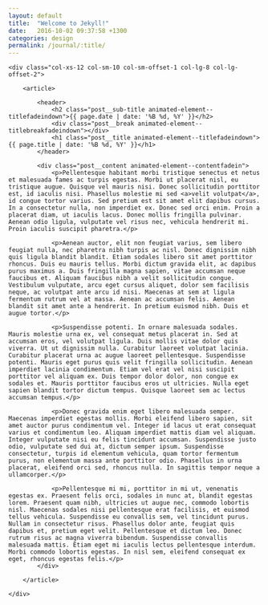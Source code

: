 ```yaml
---
layout: default
title:  "Welcome to Jekyll!"
date:   2016-10-02 09:37:58 +1300
categories: design
permalink: /journal/:title/
---
```


<div class="row">

    <div class="col-xs-12 col-sm-10 col-sm-offset-1 col-lg-8 col-lg-offset-2">

        <article>

            <header>
                <h2 class="post__sub-title animated-element--titlefadeindown">{{ page.date | date: '%B %d, %Y' }}</h2>
                <div class="post__break animated-element--titlebreakfadeindown"></div>
                <h1 class="post__title animated-element--titlefadeindown">{{ page.title | date: '%B %d, %Y' }}</h1>
            </header>

            <div class="post__content animated-element--contentfadein">
                <p>Pellentesque habitant morbi tristique senectus et netus et malesuada fames ac turpis egestas. Morbi ut placerat nisl, eu tristique augue. Quisque vel mauris nisi. Donec sollicitudin porttitor est, id iaculis nisi. Phasellus molestie mi sed <a>velit volutpat</a>, id congue tortor varius. Sed pretium est sit amet elit dapibus cursus. In a consectetur nulla, non imperdiet ex. Donec sed orci enim. Proin a placerat diam, ut iaculis lacus. Donec mollis fringilla pulvinar. Aenean odio ligula, vulputate vel risus nec, vehicula hendrerit mi. Proin iaculis suscipit pharetra.</p>

                <p>Aenean auctor, elit non feugiat varius, sem libero feugiat nulla, nec pharetra nibh turpis ac nisl. Donec dignissim nibh quis ligula blandit blandit. Etiam sodales libero sit amet porttitor rhoncus. Duis eu mauris tellus. Morbi dictum gravida elit, ac dapibus purus maximus a. Duis fringilla magna sapien, vitae accumsan neque faucibus et. Aliquam faucibus nibh a velit sollicitudin congue. Vestibulum vulputate, arcu eget cursus aliquet, dolor sem facilisis neque, ac volutpat ante arcu id nisi. Maecenas at sem at ligula fermentum rutrum vel at massa. Aenean ac accumsan felis. Aenean blandit sit amet ante a hendrerit. In pretium euismod nibh. Duis et augue tortor.</p>

                <p>Suspendisse potenti. In ornare malesuada sodales. Mauris molestie urna ex, vel consequat metus placerat in. Sed at accumsan eros, vel volutpat ligula. Duis mollis vitae dolor quis viverra. Ut ut dignissim nulla. Curabitur laoreet volutpat lacinia. Curabitur placerat urna ac augue laoreet pellentesque. Suspendisse potenti. Mauris eget purus quis velit fringilla sollicitudin. Aenean imperdiet lacinia condimentum. Etiam vel erat vel nisi suscipit porttitor vel aliquam ex. Duis tempor dolor dolor, non congue ex sodales et. Mauris porttitor faucibus eros ut ultricies. Nulla eget sapien blandit tortor dictum tempus. Quisque laoreet sem ac lectus accumsan tempus.</p>

                <p>Donec gravida enim eget libero malesuada semper. Maecenas imperdiet egestas mollis. Morbi eleifend libero sapien, sit amet auctor purus condimentum vel. Integer id lacus ut erat consequat varius et condimentum leo. Aliquam imperdiet mattis diam vel aliquam. Integer vulputate nisi eu felis tincidunt accumsan. Suspendisse justo odio, vulputate sed dui at, dictum semper ipsum. Suspendisse consectetur, turpis id elementum vehicula, quam tortor fermentum purus, non elementum massa ante porttitor odio. Phasellus in urna placerat, eleifend orci sed, rhoncus nulla. In sagittis tempor neque a ullamcorper.</p>

                <p>Pellentesque mi mi, porttitor in mi ut, venenatis egestas ex. Praesent felis orci, sodales in nunc at, blandit egestas lorem. Praesent quam nibh, ultricies ut augue nec, commodo lobortis nisl. Maecenas sodales nisi pellentesque erat facilisis, et euismod tellus vehicula. Suspendisse eu convallis sem, vel tincidunt purus. Nullam in consectetur risus. Phasellus dolor ante, feugiat quis dapibus et, pretium eget velit. Pellentesque et dictum leo. Donec rutrum risus ac magna viverra bibendum. Suspendisse convallis malesuada mattis. Etiam eget mi iaculis lectus pellentesque interdum. Morbi commodo lobortis egestas. In nisl sem, eleifend consequat ex eget, rhoncus egestas felis.</p>
            </div>

        </article>

    </div>

</div>
